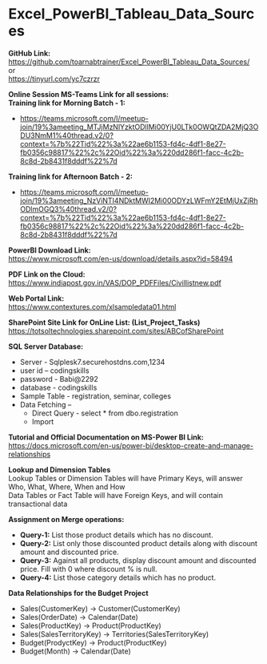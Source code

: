 # Excel_PowerBI_Tableau_Data_Sources

**GitHub Link:**<br>
https://github.com/toarnabtrainer/Excel_PowerBI_Tableau_Data_Sources/<br>
or<br>
https://tinyurl.com/yc7czrzr<br>

**Online Session MS-Teams Link for all sessions:**<br>
**Training link for Morning Batch - 1:**<br>
* https://teams.microsoft.com/l/meetup-join/19%3ameeting_MTJjMzNlYzktODllMi00YjU0LTk0OWQtZDA2MjQ3ODU3NmM1%40thread.v2/0?context=%7b%22Tid%22%3a%22ae6b1153-fd4c-4df1-8e27-fb0356c98817%22%2c%22Oid%22%3a%220dd286f1-facc-4c2b-8c8d-2b8431f8dddf%22%7d

**Training link for Afternoon Batch - 2:**
* https://teams.microsoft.com/l/meetup-join/19%3ameeting_NzViNTI4NDktMWI2Mi00ODYzLWFmY2EtMjUxZjRhODlmOGQ3%40thread.v2/0?context=%7b%22Tid%22%3a%22ae6b1153-fd4c-4df1-8e27-fb0356c98817%22%2c%22Oid%22%3a%220dd286f1-facc-4c2b-8c8d-2b8431f8dddf%22%7d

**PowerBI Download Link:**<br>
https://www.microsoft.com/en-us/download/details.aspx?id=58494

**PDF Link on the Cloud:**<br>
https://www.indiapost.gov.in/VAS/DOP_PDFFiles/Civillistnew.pdf

**Web Portal Link:**<br>
https://www.contextures.com/xlsampledata01.html

**SharePoint Site Link for OnLine List: (List_Project_Tasks)**<br>
https://totsoltechnologies.sharepoint.com/sites/ABCofSharePoint

**SQL Server Database:**<br>
*	Server - Sqlplesk7.securehostdns.com,1234
*	user id – codingskills
* password - Babi@2292
* database - codingskills
* Sample Table - registration, seminar, colleges
* Data Fetching –
  *	Direct Query - select * from dbo.registration
  *	Import

**Tutorial and Official Documentation on MS-Power BI Link:**<br>
https://docs.microsoft.com/en-us/power-bi/desktop-create-and-manage-relationships

**Lookup and Dimension Tables**<br>
Lookup Tables or Dimension Tables will have Primary Keys, will answer Who, What, Where, When and How<br>
Data Tables or Fact Table will have Foreign Keys, and will contain transactional data

**Assignment on Merge operations:**<br>
* **Query-1:** List those product details which has no discount.
* **Query-2:** List only those discounted product details along with discount amount and discounted price.
* **Query-3:** Against all products, display discount amount and discounted price. Fill with 0 where discount % is null.
* **Query-4:** List those category details which has no product.

**Data Relationships for the Budget Project**<br>
* Sales(CustomerKey) -> Customer(CustomerKey)<br>
* Sales(OrderDate) -> Calendar(Date)<br>
* Sales(ProductKey) -> Product(ProductKey)<br>
* Sales(SalesTerritoryKey) -> Territories(SalesTerritoryKey)<br>
* Budget(ProdyctKey) -> Product(ProductKey)<br>
* Budget(Month) -> Calendar(Date)<br>
